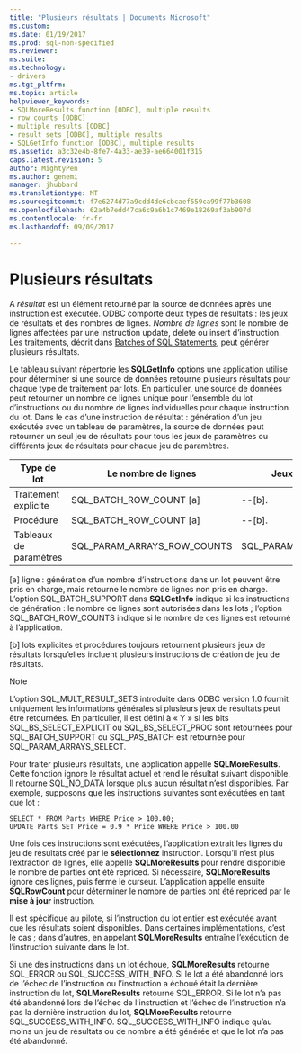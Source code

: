 ```yaml
---
title: "Plusieurs résultats | Documents Microsoft"
ms.custom: 
ms.date: 01/19/2017
ms.prod: sql-non-specified
ms.reviewer: 
ms.suite: 
ms.technology:
- drivers
ms.tgt_pltfrm: 
ms.topic: article
helpviewer_keywords:
- SQLMoreResults function [ODBC], multiple results
- row counts [ODBC]
- multiple results [ODBC]
- result sets [ODBC], multiple results
- SQLGetInfo function [ODBC], multiple results
ms.assetid: a3c32e4b-8fe7-4a33-ae39-ae664001f315
caps.latest.revision: 5
author: MightyPen
ms.author: genemi
manager: jhubbard
ms.translationtype: MT
ms.sourcegitcommit: f7e6274d77a9cdd4de6cbcaef559ca99f77b3608
ms.openlocfilehash: 62a4b7edd47ca6c9a6b1c7469e18269af3ab907d
ms.contentlocale: fr-fr
ms.lasthandoff: 09/09/2017

---
```

# <a name="multiple-results"></a>Plusieurs résultats
A *résultat* est un élément retourné par la source de données après une instruction est exécutée. ODBC comporte deux types de résultats : les jeux de résultats et des nombres de lignes. *Nombre de lignes* sont le nombre de lignes affectées par une instruction update, delete ou insert d’instruction. Les traitements, décrit dans [Batches of SQL Statements](../../../odbc/reference/develop-app/batches-of-sql-statements.md), peut générer plusieurs résultats.  
  
 Le tableau suivant répertorie les **SQLGetInfo** options une application utilise pour déterminer si une source de données retourne plusieurs résultats pour chaque type de traitement par lots. En particulier, une source de données peut retourner un nombre de lignes unique pour l’ensemble du lot d’instructions ou du nombre de lignes individuelles pour chaque instruction du lot. Dans le cas d’une instruction de résultat : génération d’un jeu exécutée avec un tableau de paramètres, la source de données peut retourner un seul jeu de résultats pour tous les jeux de paramètres ou différents jeux de résultats pour chaque jeu de paramètres.  
  
|Type de lot|Le nombre de lignes|Jeux de résultats|  
|----------------|----------------|-----------------|  
|Traitement explicite|SQL_BATCH_ROW_COUNT [a]|--[b].|  
|Procédure|SQL_BATCH_ROW_COUNT [a]|--[b].|  
|Tableaux de paramètres|SQL_PARAM_ARRAYS_ROW_COUNTS|SQL_PARAM_ARRAYS_SELECTS|  
  
 [a] ligne : génération d’un nombre d’instructions dans un lot peuvent être pris en charge, mais retourne le nombre de lignes non pris en charge. L’option SQL_BATCH_SUPPORT dans **SQLGetInfo** indique si les instructions de génération : le nombre de lignes sont autorisées dans les lots ; l’option SQL_BATCH_ROW_COUNTS indique si le nombre de ces lignes est retourné à l’application.  
  
 [b] lots explicites et procédures toujours retournent plusieurs jeux de résultats lorsqu’elles incluent plusieurs instructions de création de jeu de résultats.  
  
> [!NOTE]  
>  L’option SQL_MULT_RESULT_SETS introduite dans ODBC version 1.0 fournit uniquement les informations générales si plusieurs jeux de résultats peut être retournées. En particulier, il est défini à « Y » si les bits SQL_BS_SELECT_EXPLICIT ou SQL_BS_SELECT_PROC sont retournées pour SQL_BATCH_SUPPORT ou SQL_PAS_BATCH est retournée pour SQL_PARAM_ARRAYS_SELECT.  
  
 Pour traiter plusieurs résultats, une application appelle **SQLMoreResults**. Cette fonction ignore le résultat actuel et rend le résultat suivant disponible. Il retourne SQL_NO_DATA lorsque plus aucun résultat n’est disponibles. Par exemple, supposons que les instructions suivantes sont exécutées en tant que lot :  
  
```  
SELECT * FROM Parts WHERE Price > 100.00;  
UPDATE Parts SET Price = 0.9 * Price WHERE Price > 100.00  
```  
  
 Une fois ces instructions sont exécutées, l’application extrait les lignes du jeu de résultats créé par le **sélectionnez** instruction. Lorsqu’il n’est plus l’extraction de lignes, elle appelle **SQLMoreResults** pour rendre disponible le nombre de parties ont été repriced. Si nécessaire, **SQLMoreResults** ignore ces lignes, puis ferme le curseur. L’application appelle ensuite **SQLRowCount** pour déterminer le nombre de parties ont été repriced par le **mise à jour** instruction.  
  
 Il est spécifique au pilote, si l’instruction du lot entier est exécutée avant que les résultats soient disponibles. Dans certaines implémentations, c’est le cas ; dans d’autres, en appelant **SQLMoreResults** entraîne l’exécution de l’instruction suivante dans le lot.  
  
 Si une des instructions dans un lot échoue, **SQLMoreResults** retourne SQL_ERROR ou SQL_SUCCESS_WITH_INFO. Si le lot a été abandonné lors de l’échec de l’instruction ou l’instruction a échoué était la dernière instruction du lot, **SQLMoreResults** retourne SQL_ERROR. Si le lot n’a pas été abandonné lors de l’échec de l’instruction et l’échec de l’instruction n’a pas la dernière instruction du lot, **SQLMoreResults** retourne SQL_SUCCESS_WITH_INFO. SQL_SUCCESS_WITH_INFO indique qu’au moins un jeu de résultats ou de nombre a été générée et que le lot n’a pas été abandonné.
